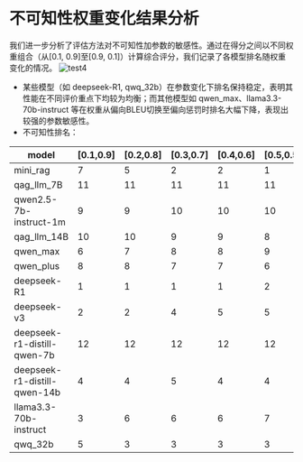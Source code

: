 # 不可知性权重变化结果分析
我们进一步分析了评估方法对不可知性加参数的敏感性。通过在得分之间以不同权重组合（从[0.1, 0.9]至[0.9, 0.1]）计算综合评分，我们记录了各模型排名随权重变化的情况。
![test4](https://github.com/user-attachments/assets/8d90639c-4c26-4b7a-a97c-7add116ca0c6)
- 某些模型（如 deepseek-R1, qwq_32b）在参数变化下排名保持稳定，表明其性能在不同评价重点下均较为均衡；而其他模型如 qwen_max、llama3.3-70b-instruct 等在权重从偏向BLEU切换至偏向惩罚时排名大幅下降，表现出较强的参数敏感性。
- 不可知性排名：

| model                        | [0.1,0.9] | [0.2,0.8] | [0.3,0.7] | [0.4,0.6] | [0.5,0.5] | [0.6,0.4] | [0.7,0.3] | [0.8,0.2] | [0.9,0.1] |
| ---------------------------- | --------- | --------- | --------- | --------- | --------- | --------- | --------- | --------- | --------- |
| mini_rag                     | 7         | 5         | 2         | 2         | 1         | 1         | 1         | 1         | 1         |
| qag_llm_7B                   | 11        | 11        | 11        | 11        | 11        | 11        | 11        | 9         | 8         |
| qwen2.5-7b-instruct-1m       | 9         | 9         | 10        | 10        | 10        | 10        | 8         | 8         | 9         |
| qag_llm_14B                  | 10        | 10        | 9         | 9         | 8         | 7         | 6         | 5         | 5         |
| qwen_max                     | 6         | 7         | 8         | 8         | 9         | 9         | 10        | 10        | 10        |
| qwen_plus                    | 8         | 8         | 7         | 7         | 6         | 6         | 7         | 7         | 7         |
| deepseek-R1                  | 1         | 1         | 1         | 1         | 2         | 2         | 2         | 2         | 2         |
| deepseek-v3                  | 2         | 2         | 4         | 5         | 5         | 5         | 5         | 6         | 6         |
| deepseek-r1-distill-qwen-7b  | 12        | 12        | 12        | 12        | 12        | 12        | 12        | 12        | 12        |
| deepseek-r1-distill-qwen-14b | 4         | 4         | 5         | 4         | 4         | 4         | 4         | 4         | 4         |
| llama3.3-70b-instruct        | 3         | 6         | 6         | 6         | 7         | 8         | 9         | 11        | 11        |
| qwq_32b                      | 5         | 3         | 3         | 3         | 3         | 3         | 3         | 3         | 3         |

